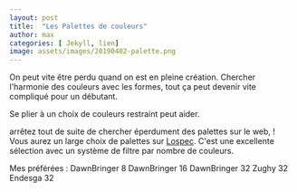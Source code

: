 ```yaml
---
layout: post
title:  "Les Palettes de couleurs"
author: max
categories: [ Jekyll, lien]
image: assets/images/20190402-palette.png
---
```

On peut vite être perdu quand on est en pleine création. Chercher l'harmonie des couleurs avec les formes, tout ça peut devenir vite compliqué pour un débutant.

Se plier à un choix de couleurs restraint peut aider.

arrêtez tout de suite  de chercher éperdument des palettes sur le web, ! Vous aurez un large choix de palettes sur  <a class="nav-link highlight" target="blank" href="https://lospec.com/palette-list">Lospec</a>. C'est une excellente sélection avec un système de filtre par nombre de couleurs.

Mes préférées :
DawnBringer 8
DawnBringer 16
DawnBringer 32
Zughy 32
Endesga 32

<!--stackedit_data:
eyJoaXN0b3J5IjpbMTQ3ODUxMTkyMywtMTUxODc4NjgyNSwtOD
Y3NTczMzk3LDExMDY5NzkwNzksOTAzNTU5ODYyLC0zOTQ0MTQ2
NTIsMTk5MTAwNTUxNl19
-->